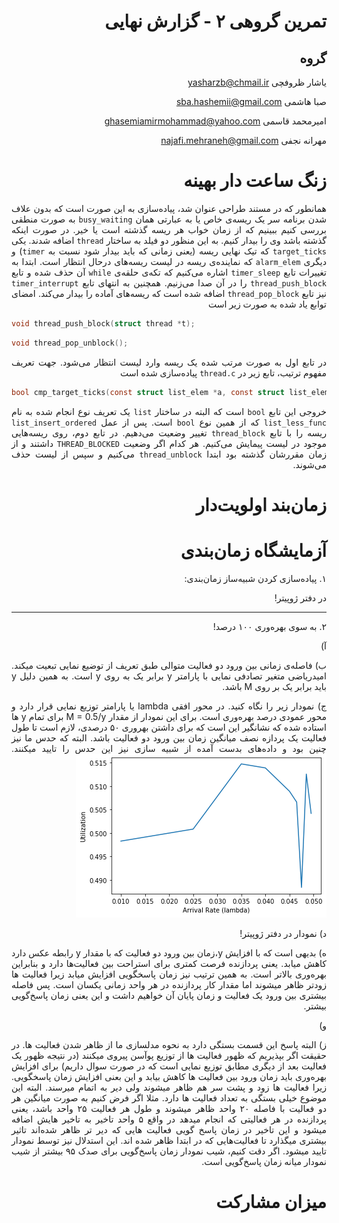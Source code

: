 <div dir="rtl" align="justify">

# تمرین گروهی ۲ - گزارش نهایی

گروه
-----

یاشار ظروفچی <yasharzb@chmail.ir>

صبا هاشمی <sba.hashemii@gmail.com> 

امیرمحمد قاسمی <ghasemiamirmohammad@yahoo.com> 

مهرانه نجفی <najafi.mehraneh@gmail.com> 



زنگ ساعت دار بهینه
================

همانطور که در مستند طراحی عنوان شد، پیاده‌سازی به این صورت است که بدون علاف شدن برنامه سر یک ریسه‌ی خاص یا به عبارتی همان `busy_waiting` به صورت منطقی بررسی کنیم ببینیم که از زمان خواب هر ریسه گذشته است یا خیر. در صورت اینکه گذشته باشد وی را بیدار کنیم.
به این منظور دو فیلد به ساختار `thread` اضافه شدند. یکی `target_ticks` که تیک نهایی ریسه (یعنی زمانی که باید بیدار شود نسبت به `timer`) و دیگری `alarm_elem` که نماینده‌ی ریسه در لیست ریسه‌های درحال انتظار است.
ابتدا به تغییرات تابع `timer_sleep` اشاره می‌کنیم که تکه‌ی حلقه‌ی `while` آن حذف شده و تابع `thread_push_block` را در آن صدا می‌زنیم. همچنین به انتهای تابع `timer_interrupt`  نیز تابع `thread_pop_block` اضافه شده است که ریسه‌های آماده را بیدار می‌کند.
امضای توابع یاد شده به صورت زیر است

<div dir="ltr">

```c
void thread_push_block(struct thread *t);
```

```c
void thread_pop_unblock();
```
</div>

در تابع اول به صورت مرتب شده یک ریسه وارد لیست انتظار می‌شود. جهت تعریف مفهوم ترتیب، تابع زیر در `thread.c` پیاده‌سازی شده است

<div dir="ltr">

```c
bool cmp_target_ticks(const struct list_elem *a, const struct list_elem *b, void *aux);
```
</div>

خروجی این تابع `bool` است که البته در ساختار `list` یک تعریف نوع انجام شده به نام `list_less_func` که از همین نوع `bool` است.
پس از عمل `list_insert_ordered` ریسه را با تابع `thread_block` تغییر وضعیت می‌دهیم.
در تابع دوم، روی ریسه‌هایی موجود در لیست پیمایش می‌کنیم. هر کدام اگر وضعیت `THREAD_BLOCKED` داشتند و از زمان مقررشان گذشته بود ابتدا `thread_unblock` می‌کنیم و سپس از لیست حذف می‌شوند.

زمان‌بند اولویت‌دار
============================

آزمایشگاه زمان‌بندی
================
۱. 
پیاده‌سازی کردن شبیه‌ساز زمان‌بندی:

در دفتر ژوپیتر!

________________

۲. به سوی بهره‌وری ۱۰۰ درصد!

آ) 

 ب) فاصله‌ی زمانی بین ورود دو فعالیت متوالی طبق تعریف از توضیع نمایی تبعیت میکند. امیدریاضی متغیر تصادفی نمایی با پارامتر y برابر یک به روی y است. به همین دلیل y باید برابر یک بر روی M باشد.


ج)
نمودار زیر را نگاه کنید. در محور افقی lambda یا پارامتر توزیع نمایی قرار دارد و محور عمودی درصد بهره‌وری است. برای این نمودار از مقدار M = 0.5/y برای تمام y ها استاده شده که نشانگیر این است که برای داشتن بهر‌وری ۵۰ درصدی، لازم است تا طول فعالیت یک پردازه نصف میانگین زمان بین ورود دو فعالیت باشد. البته که حدس ما نیز چنین بود و داده‌های بدست آمده از شبیه سازی نیز این حدس را تایید میکنند.
<img src="./50_percent_utilization.png">
</img>

د)
نمودار در دفتر ژوپیتر!

ه) بدیهی است که با افزایش y،‌زمان بین ورود دو فعالیت که با مقدار y رابطه عکس دارد کاهش میابد. یعنی پردازنده فرصت کمتری برای استراحت بین فعالیت‌ها دارد و بنابراین بهره‌وری بالاتر است. به همین ترتیب نیز  زمان پاسخگویی افزایش میابد زیرا  فعالیت ها زودتر ظاهر میشوند اما مقدار کار پردازنده در هر واحد زمانی یکسان است. پس فاصله بیشتری بین ورود یک فعالیت و زمان پایان آن خواهیم داشت و این یعنی زمان پاسخ‌گویی بیشتر.

و)


ز)  البته پاسخ این قسمت بستگی دارد به نحوه مدلسازی ما از ظاهر شدن فعالیت ها. در حقیقت اگر بپذیریم که ظهور فعالیت ها از توزیع پوآسن پیروی میکنند (در نتیجه ظهور یک فعالیت بعد از دیگری مطابق توزیع نمایی  است که در صورت سوال داریم) برای افزایش بهره‌وری باید زمان ورود بین فعالیت ها کاهش بیابد و این بعنی افزایش زمان پاسخگویی. زیرا فعالیت ها زود و پشت سر هم ظاهر میشوند ولی دیر به اتمام میرسند. البته این موضوع خیلی بستگی به تعداد فعالیت ها دارد. مثلا اگر فرض کنیم به صورت میانگین هر دو فعالیت با فاصله ۲۰ واحد ظاهر میشوند و طول هر فعالیت ۲۵ واحد باشد، یعنی پردازنده در هر فعالیتی که انجام میدهد در واقع ۵ واحد تاخیر به تاخیر هایش اضافه میشود و این تاخیر در زمان پاسخ گویی  فعالیت ‌هایی که دیر تر ظاهر شده‌اند تاثیر بیشتری میگذارد تا فعالیت‌هایی که در ابتدا ظاهر شده اند. این استدلال نیز توسط نمودار تایید میشود. اگر دقت کنیم، شیب نمودار زمان پاسخ‌گویی برای صدک ۹۵ بیشتر از شیب نمودار میانه زمان پاسخ‌گویی است.



میزان مشارکت
================

</div>